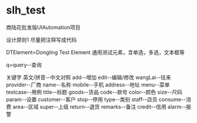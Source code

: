 # slh_test
商陆花批发版UIAutomation项目

设计原则1 尽量把注释写成代码

DTElement=Dongling Test Element 通用测试元素，含单选，多选，文本框等

q=query--查询

关键字 英文/拼音--中文对照
add--增加 edit--编辑/修改
wangLai--往来
provider--厂商  name--名称  mobile--手机  address--地址
menu--菜单  testcase--用例  title--标题
goods--货品
code--款号  color--颜色  size--尺码
param--设置
customer--客户  stop--停用  type--类别 staff--店员
consume--消费
area--区域 super--上级 return--退货 remarks--备注
credit--信用 alarm--报警
